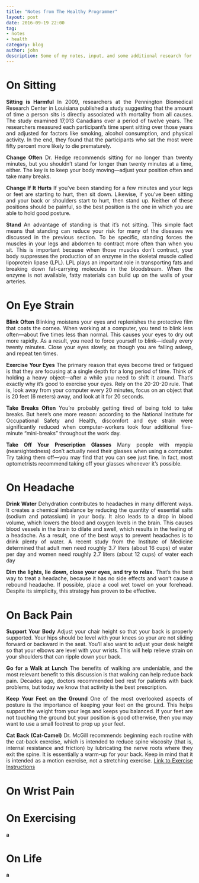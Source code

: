 ```yaml
---
title: "Notes from The Healthy Programmer"
layout: post
date: 2016-09-19 22:00
tag:
- notes
- health
category: blog
author: john
description: Some of my notes, input, and some additional research for the book, The Healthy Programmer by Joe Kutner.
---
```


# On Sitting
<p align="justify"><strong>Sitting is Harmful</strong> In 2009, researchers at the Pennington Biomedical Research Center in Louisiana published a study suggesting that the amount of time a person sits is directly associated with mortality from all causes. The study examined 17,013 Canadians over a period of twelve years. The researchers measured each participant’s time spent sitting over those years and adjusted for factors like smoking, alcohol consumption, and physical activity. In the end, they found that the participants who sat the most were fifty percent more likely to die prematurely.</p>

<p align="justify"><strong>Change Often</strong> Dr. Hedge recommends sitting for no longer than twenty minutes, but you shouldn’t stand for longer than twenty minutes at a time, either. The key is to keep your body moving—adjust your position often and take many breaks.</p>

<p align="justify"><strong>Change If It Hurts</strong> If you’ve been standing for a few minutes and your legs or feet are starting to hurt, then sit down. Likewise, if you’ve been sitting and your back or shoulders start to hurt, then stand up. Neither of these positions should be painful, so the best position is the one in which you are able to hold good posture.</p>

<p align="justify"><strong>Stand</strong> An advantage of standing is that it’s not sitting. This simple fact means that standing can reduce your risk for many of the diseases we discussed in the previous section. To be specific, standing forces the muscles in your legs
and abdomen to contract more often than when you sit. This is important because when those muscles don’t contract, your body suppresses the production of an enzyme in the skeletal muscle called lipoprotein lipase (LPL). LPL plays an important role in transporting fats and breaking down fat-carrying molecules in the bloodstream. When the enzyme is not available, fatty materials can build up on the walls of your arteries.</p>

# On Eye Strain
<p align="justify"><strong>Blink Often</strong> Blinking moistens your eyes and replenishes the protective film that coats the cornea. When working at a computer, you tend to blink less often—about five times less than normal. This causes your eyes to dry out more rapidly. As a result, you need to force yourself to blink—ideally every twenty minutes. Close your eyes slowly, as though you are falling asleep, and repeat ten times.</p>

<p align="justify"><strong>Exercise Your Eyes</strong> The primary reason that eyes become tired or fatigued is that they are focusing at a single depth for a long period of time. Think of holding a heavy object—after a while you need to shift it around. That’s exactly why it’s good to exercise your eyes. Rely on the 20-20-20 rule. That is, look away from your computer every 20 minutes, focus on an object that is 20 feet (6 meters) away, and look at it for 20 seconds.</p>

<p align="justify"><strong>Take Breaks Often</strong> You’re probably getting tired of being told to take breaks. But here’s one more reason: according to the National Institute for Occupational Safety and Health, discomfort and eye strain were significantly reduced when computer-workers took four additional five-minute “mini-breaks” throughout the work day.</p>

<p align="justify"><strong>Take Off Your Prescription Glasses</strong> Many people with myopia (nearsightedness) don’t actually need their glasses when using a computer. Try taking them off—you may find that you can see just fine. In fact, most optometrists recommend taking off your glasses whenever it’s possible.</p>

# On Headache
<p align="justify"><strong>Drink Water</strong> Dehydration contributes to headaches in many different ways. It creates a chemical imbalance by reducing the quantity of essential salts (sodium and potassium) in your body. It also leads to a drop in blood volume, which lowers the blood and oxygen levels in the brain. This causes blood vessels in the brain to dilate and swell, which results in the feeling of a headache. As a result, one of the best ways to prevent headaches is to drink plenty of water. A recent study from the Institute of Medicine determined that adult men need roughly 3.7 liters (about 16 cups) of water per day and women need roughly 2.7 liters (about 12 cups) of water each day</p>

<p align="justify"><strong>Dim the lights, lie down, close your eyes, and try to relax.</strong> That’s the best way to treat a headache, because it has no side effects and won’t cause a rebound headache. If possible, place a cool wet towel on your forehead. Despite its simplicity, this strategy has proven to be effective.</p>

# On Back Pain
<p align="justify"><strong>Support Your Body</strong> Adjust your chair height so that your back is properly supported. Your hips should be level with your knees so your are not sliding forward or backward in the seat. You’ll also want to adjust your desk height so that your elbows are level with your wrists. This will help relieve strain on your shoulders that can ripple down your back.</p>

<p align="justify"><strong>Go for a Walk at Lunch</strong> The benefits of walking are undeniable, and the most relevant benefit to this discussion is that walking can help reduce back pain. Decades ago, doctors recommended bed rest for patients with back problems, but today we know that activity is the best prescription.</p>

<p align="justify"><strong>Keep Your Feet on the Ground</strong> One of the most overlooked aspects of posture is the importance of keeping your feet on the ground. This helps support the weight from your legs and keeps you balanced. If your feet are not touching the ground but your position is good otherwise, then you may want to use a small footrest to prop up your feet.</p>

<p align="justify"><strong>Cat Back (Cat-Camel)</strong> Dr. McGill recommends beginning each routine with the cat-back exercise, which is intended to reduce spine viscosity (that is, internal resistance and friction) by lubricating the nerve roots where they exit the spine. It is essentially a warm-up for your back. Keep in mind that it is intended as a motion exercise, not a stretching exercise. <a href="https://www.webmd.com/fitness-exercise/cat-camel">Link to Exercise Instructions</a></p>

# On Wrist Pain
<p align="justify"><strong></p>

# On Exercising
<p align="justify"><strong></p>a

# On Life
<p align="justify"><strong></p>a
